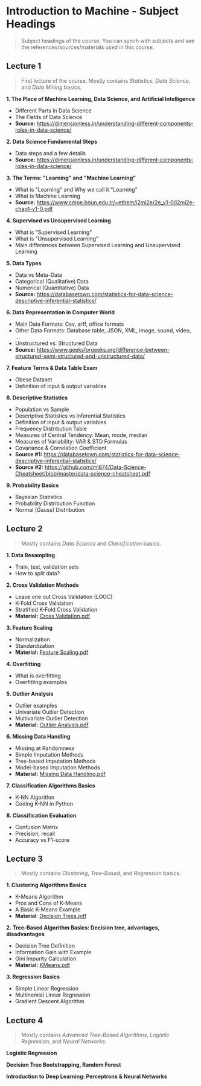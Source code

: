 # Introduction to Machine - Subject Headings
> Subject headings of the course. You can synch with subjects and see the references/sources/materials used in this course. 
## Lecture 1
> First lecture of the course. Mostly contains *Statistics*, *Data Science*, and *Data Mining* basics.

**1. The Place of Machine Learning, Data Science, and Artificial Intelligence**
- Different Parts in Data Science
- The Fields of Data Science
- **Source:** https://dimensionless.in/understanding-different-components-roles-in-data-science/

**2. Data Science Fundamental Steps**
- Data steps and a few details
- **Source:** https://dimensionless.in/understanding-different-components-roles-in-data-science/

**3. The Terms: "Learning" and "Machine Learning"**
- What is "Learning" and Why we call it "Learning"
- What is Machine Learning
- **Source:** https://www.cmpe.boun.edu.tr/~ethem/i2ml2e/2e_v1-0/i2ml2e-chap1-v1-0.pdf

**4. Supervised vs Unsupervised Learning**
- What is "Supervised Learning"
- What is "Unsupervised Learning"
- Main differences between Supervised Learning and Unsupervised Learning

**5. Data Types**
- Data vs Meta-Data
- Categorical (Qualitative) Data
- Numerical (Quantitative) Data
- **Source:** https://databasetown.com/statistics-for-data-science-descriptive-inferential-statistics/

**6. Data Representation in Computer World**
- Main Data Formats: Csv, arff, office formats
- Other Data Formats: Database table, JSON, XML, image, sound, video, ...
- Unstructured vs. Structured Data
- **Source:** https://www.geeksforgeeks.org/difference-between-structured-semi-structured-and-unstructured-data/

**7. Feature Terms & Data Table Exam**
- Obese Dataset
- Definition of input & output variables
		
**8. Descriptive Statistics**
- Population vs Sample
- Descriptive Statistics vs Inferential Statistics
- Definition of input & output variables
- Frequency Distribution Table
- Measures of Central Tendency: Mean, mode, median
- Measures of Variability: VAR & STD Formulas
- Covariance & Correlation Coefficient
- **Source #1:** https://databasetown.com/statistics-for-data-science-descriptive-inferential-statistics/
- **Source #2:** https://github.com/ml874/Data-Science-Cheatsheet/blob/master/data-science-cheatsheet.pdf

**9. Probability Basics**
- Bayesian Statistics
- Probability Distribution Function 
- Normal (Gauss) Distribution

## Lecture 2
>Mostly contains *Data Science* and *Classification* basics.

**1. Data Resampling**
- Train, test, validation sets
- How to split data?

**2. Cross Validation Methods**
- Leave one out Cross Validation (LOOC)
- K-Fold Cross Validation
- Stratified K-Fold Cross Validation
- **Material:** [Cross Validation.pdf](./materials/Lecture-2/Cross-Validation.pdf)

**3. Feature Scaling**
- Normalization
- Standardization
- **Material:** [Feature Scaling.pdf](./materials/Lecture-2/Feature-Scaling.pdf)

**4. Overfitting**
- What is overfitting
- Overfitting examples

**5. Outlier Analysis**
- Outlier examples
- Univariate Outlier Detection
- Multivariate Outlier Detection
- **Material:** [Outlier Analysis.pdf](./materials/Lecture-2/Outlier-Analysis.pdf)

**6. Missing Data Handling**
- Missing at Randomness 
- Simple Imputation Methods
- Tree-based Imputation Methods
- Model-based Imputation Methods
- **Material:** [Missing Data Handling.pdf](./materials/Lecture-2/Missing-Data-Handling.pdf)

**7. Classification Algorithms Basics**
- K-NN Algorithm
- Coding K-NN in Python

**8. Classification  Evaluation**
- Confusion Matrix
- Precision, recall
- Accuracy vs F1-score

## Lecture 3
> Mostly contains *Clustering*, *Tree-Based*, and *Regression* basics.

**1. Clustering Algorithms Basics**
- K-Means Algorithm
- Pros and Cons of K-Means
- A Basic K-Means Example
- **Material**: [Decision Trees.pdf](./materials/Lecture-3/Decision-Trees.pdf)

**2. Tree-Based Algorithm Basics: Decision tree, advantages, disadvantages**
- Decision Tree Definition
- Information Gain with Example
- Gini Impurity Calculation
- **Material:** [KMeans.pdf](./materials/Lecture-3/KMeans.pdf)

**3. Regression Basics**
- Simple Linear Regression
- Multinomial Linear Regression
- Gradient Descent Algorithm

## Lecture 4
> Mostly contains *Advanced Tree-Based Algorithms*, *Logistic Regression*, and *Neural Networks*.

**Logistic Regression**

**Decision Tree Bootstrapping, Random Forest**

**Introduction to Deep Learning: Perceptrons & Neural Networks**
